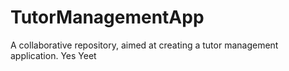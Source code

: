 # TutorManagementApp
A collaborative repository, aimed at creating a tutor management application.
Yes
Yeet